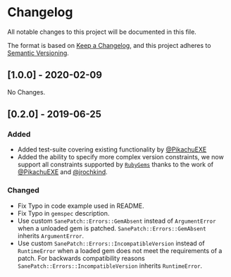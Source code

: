 # Changelog
All notable changes to this project will be documented in this file.

The format is based on [Keep a Changelog](https://keepachangelog.com/en/1.0.0/),
and this project adheres to [Semantic Versioning](https://semver.org/spec/v2.0.0.html).

## [1.0.0] - 2020-02-09
No Changes.

## [0.2.0] - 2019-06-25
### Added
- Added test-suite covering existing functionality by [@PikachuEXE](https://github.com/PikachuEXE)
- Added the ability to specify more complex version constraints, we now support all constraints supported by [`RubyGems`](http://docs.seattlerb.org/rubygems/Gem/Requirement.html) thanks to the work of [@PikachuEXE](https://github.com/PikachuEXE) and [@jrochkind](https://github.com/jrochkind).

### Changed
- Fix Typo in code example used in README.
- Fix Typo in `gemspec` description.
- Use custom `SanePatch::Errors::GemAbsent` instead of `ArgumentError` when a unloaded gem is patched. `SanePatch::Errors::GemAbsent` inherits `ArgumentError`.
- Use custom `SanePatch::Errors::IncompatibleVersion` instead of `RuntimeError` when a loaded gem does not meet the requirements of a patch. For backwards compatibility reasons `SanePatch::Errors::IncompatibleVersion` inherits `RuntimeError`.

